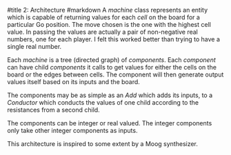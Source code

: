 #title 2: Architecture
#markdown
A *machine* class represents an entity which is capable of
returning values for each *cell* on the board for a
particular Go position. The move chosen is the one with
the highest cell value. In passing the values are actually
a pair of non-negative real numbers, one for each player.
I felt this worked better than trying to have a single real
number.

Each *machine* is a tree (directed graph) of *components*.
Each *component* can have child *components* it calls to
get values for either the
cells on the board or the edges between cells. The component will
then generate output values itself based on its inputs and
the board.

The components may be as simple as an *Add* which adds its
inputs, to a *Conductor* which conducts the values of
one child according to the resistances from a second child.

The components can be integer or real valued. The integer
components only take other integer components as inputs.

This architecture is inspired to some extent by a Moog
synthesizer.
